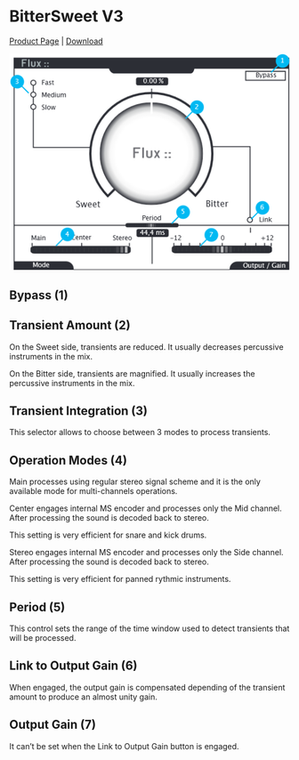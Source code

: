 # BitterSweet V3 
[Product Page](https://www.flux.audio/project/bittersweet-v3/) 
| [Download](https://flux.audio/download)

![](include/Bittersweet_00.PNG)

## Bypass (1)

## Transient Amount (2)

On the Sweet side, transients are reduced. It usually decreases percussive instruments in the mix.

On the Bitter side, transients are magnified. It usually increases the percussive instruments in the mix.

## Transient Integration (3)

This selector allows to choose between 3 modes to process transients.

## Operation Modes (4)

Main processes using regular stereo signal scheme and it is the only available mode for multi-channels operations.

Center engages internal MS encoder and processes only the Mid channel. After processing the sound is decoded back to stereo.

This setting is very efficient for snare and kick drums.

Stereo engages internal MS encoder and processes only the Side channel. After processing the sound is decoded back to stereo.

This setting is very efficient for panned rythmic instruments.

## Period (5)

This control sets the range of the time window used to detect transients that will be processed.

## Link to Output Gain (6)

When engaged, the output gain is compensated depending of the transient amount to produce an almost unity gain.

## Output Gain (7)

It can’t be set when the Link to Output Gain button is engaged.